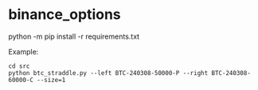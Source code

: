 # binance_options

python -m pip install -r requirements.txt 

Example:

```
cd src
python btc_straddle.py --left BTC-240308-50000-P --right BTC-240308-60000-C --size=1
```
